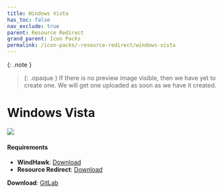 ```yaml
---
title: Windows Vista
has_toc: false
nav_exclude: true
parent: Resource Redirect
grand_parent: Icon Packs
permalink: /icon-packs/-resource-redirect/windows-vista
---
```


{: .note }
> {: .opaque }
> If there is no preview image visible, then we have yet to create one. We will get one uploaded as soon as we have it created.

Windows Vista
===========================

![][Preview]

#### Requirements

*   **WindHawk**: [Download][WindHawk]
*   **Resource Redirect**: [Download][ResourceRedirect]

**Download**: [GitLab][GitLab]

<!-- ///////////////////////////////////////////////////////////////////////////////////////////////////////////////////////////////////////////////////// -->

[Preview]: https://gitlab.com/the-back-room/resource-redirect/-/tree/main/icon-packs/Windows-Vista/Extras/Preview.bmp 

[GitLab]: https://gitlab.com/the-back-room/resource-redirect/-/tree/main/icon-packs/Windows-Vista

[WindHawk]: https://windhawk.net/
[ResourceRedirect]: https://windhawk.net/mods/icon-resource-redirect

<!-- ///////////////////////////////////////////////////////////////////////////////////////////////////////////////////////////////////////////////////// -->
